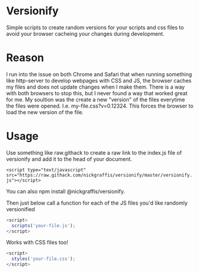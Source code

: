 # Versionify
Simple scripts to create random versions for your scripts and css files to avoid your browser cacheing your changes during development.

# Reason
I run into the issue on both Chrome and Safari that when running something like http-server to develop webpages with CSS and JS, the browser caches my files and does not update changes when I make them. There is a way with both browsers to stop this, but I never found a way that worked great for me. My soultion was the create a new "version" of the files everytime the files were opened. I.e. my-file.css?v=0.12324. This forces the browser to load the new version of the file.

# Usage
<p>Use something like raw.githack to create a raw link to the index.js file of versionify and add it to the head of your document.</p>

```<script type="text/javascript" src="https://raw.githack.com/nickgraffis/versionify/master/versionify.js"></script>``` 

<p>You can also npm install @nickgraffis/versionify.</p>

<p>Then just below call a function for each of the JS files you'd like randomly versionified</p>

  ```javascript
  <script>
    scripts('your-file.js');
  </script>
  ``` 
<p>Works with CSS files too!</p>

  ```javascript
  <script>
    styles('your-file.css');
  </script>
  ``` 
